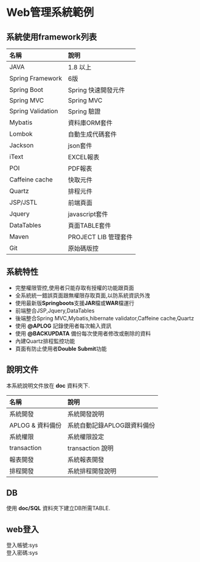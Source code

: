 # Web管理系統範例

## 系統使用framework列表

| 名稱                | 說明               |
|:------------------|:-----------------|
| JAVA              | 1.8 以上           |
| Spring Framework  | 6版               |
| Spring Boot       | Spring 快速開發元件    |
| Spring MVC        | Spring MVC       |
| Spring Validation | Spring 驗證        |
| Mybatis           | 資料庫ORM套件         |
| Lombok            | 自動生成代碼套件         |
| Jackson           | json套件           |
| iText             | EXCEL報表          |
| POI               | PDF報表            |
| Caffeine cache    | 快取元件             |
| Quartz            | 排程元件             |
| JSP/JSTL          | 前端頁面             |
| Jquery            | javascript套件     |
| DataTables        | 頁面TABLE套件        |
| Maven             | PROJECT LIB 管理套件 |
| Git               | 原始碼版控            |

## 系統特性

- 完整權限管控,使用者只能存取有授權的功能跟頁面
- 全系統統一錯誤頁面跟無權限存取頁面,以防系統資訊外洩
- 使用最新版**Springboots**支援**JAR**檔或**WAR**檔運行
- 前端整合JSP,Jquery,DataTables
- 後端整合Spring MVC,Mybatis,hibernate validator,Caffeine cache,Quartz
- 使用 **@APLOG** 記錄使用者每次輸入資訊
- 使用 **@BACKUPDATA** 備份每次使用者修改或刪除的資料
- 內建Quartz排程監控功能
- 頁面有防止使用者**Double Submit**功能


## 說明文件

本系統說明文件放在 **doc** 資料夾下.

| 名稱            | 說明               |
|:--------------|:-----------------|
| 系統開發          | 系統開發說明           |
| APLOG & 資料備份  | 系統自動記錄APLOG跟資料備份 |
| 系統權限          | 系統權限設定           |
| transaction   | transaction 說明   |
| 報表開發          | 系統報表開發           |
| 排程開發          | 系統排程開發說明         |

## DB 
使用 **doc/SQL** 資料夾下建立DB所需TABLE.

## web登入
登入帳號:sys <br>
登入密碼:sys <br>